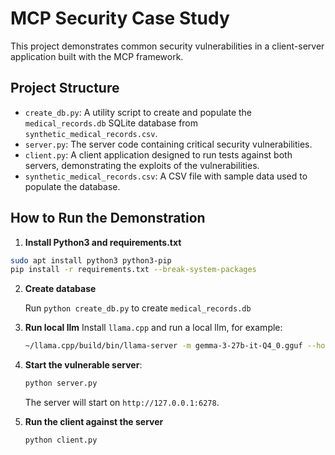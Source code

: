 # MCP Security Case Study

This project demonstrates common security vulnerabilities in a client-server application built with the MCP framework.

## Project Structure

-   `create_db.py`: A utility script to create and populate the `medical_records.db` SQLite database from `synthetic_medical_records.csv`.
-   `server.py`: The server code containing critical security vulnerabilities.
-   `client.py`: A client application designed to run tests against both servers, demonstrating the exploits of the vulnerabilities.
-   `synthetic_medical_records.csv`: A CSV file with sample data used to populate the database.

## How to Run the Demonstration

1. **Install Python3 and requirements.txt**

```bash
sudo apt install python3 python3-pip
pip install -r requirements.txt --break-system-packages
```

2. **Create database**

    Run `python create_db.py` to create `medical_records.db`

3. **Run local llm**
    Install `llama.cpp` and run a local llm, for example:
    
    ```bash
    ~/llama.cpp/build/bin/llama-server -m gemma-3-27b-it-Q4_0.gguf --host 0.0.0.0 --port 8000
    ```
4.  **Start the vulnerable server**:
    ```bash
    python server.py
    ```
    The server will start on `http://127.0.0.1:6278`.

5.  **Run the client against the server**
    ```bash
    python client.py
    ```